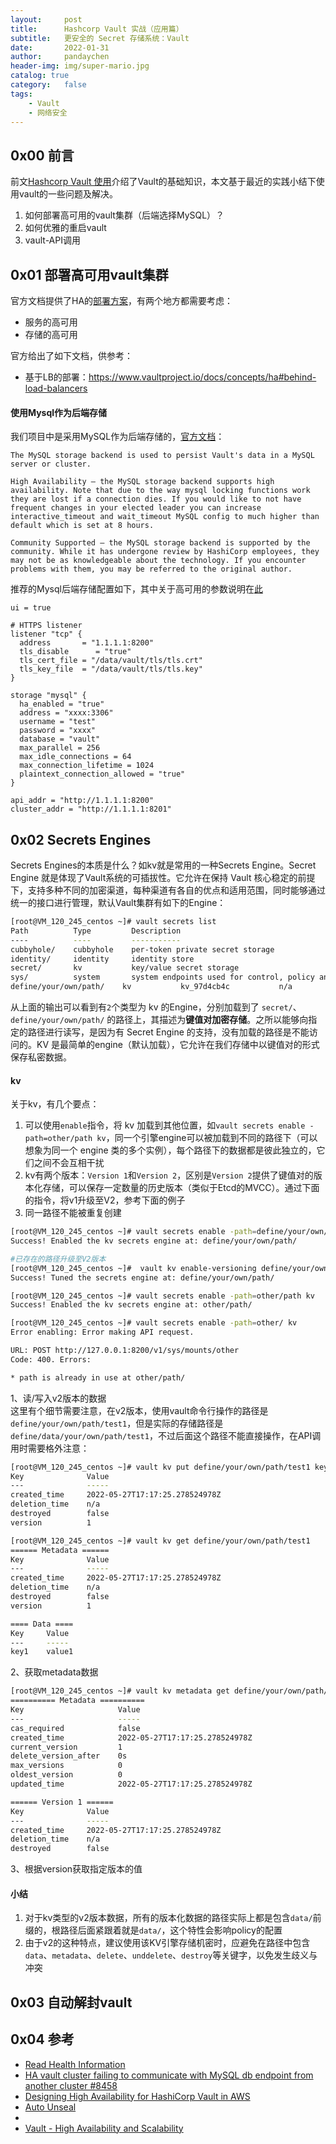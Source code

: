 ```yaml
---
layout:     post
title:      Hashcorp Vault 实战（应用篇）
subtitle:   更安全的 Secret 存储系统：Vault
date:       2022-01-31
author:     pandaychen
header-img: img/super-mario.jpg
catalog: true
category:   false
tags:
    - Vault
    - 网络安全
---
```


## 0x00 前言

前文[Hashcorp Vault 使用](https://pandaychen.github.io/2020/01/03/A-HASHCORP-VAULT-INTRO/)介绍了Vault的基础知识，本文基于最近的实践小结下使用vault的一些问题及解决。

1.  如何部署高可用的vault集群（后端选择MySQL）？
2.  如何优雅的重启vault
3.  vault-API调用


##  0x01    部署高可用vault集群
官方文档提供了HA的[部署方案](https://www.vaultproject.io/docs/concepts/ha)，有两个地方都需要考虑：
-   服务的高可用
-   存储的高可用

官方给出了如下文档，供参考：
-   基于LB的部署：https://www.vaultproject.io/docs/concepts/ha#behind-load-balancers


####   使用Mysql作为后端存储
我们项目中是采用MySQL作为后端存储的，[官方文档](https://www.vaultproject.io/docs/configuration/storage/mysql#mysql-examples)：

```text
The MySQL storage backend is used to persist Vault's data in a MySQL server or cluster.

High Availability – the MySQL storage backend supports high availability. Note that due to the way mysql locking functions work they are lost if a connection dies. If you would like to not have frequent changes in your elected leader you can increase interactive_timeout and wait_timeout MySQL config to much higher than default which is set at 8 hours.

Community Supported – the MySQL storage backend is supported by the community. While it has undergone review by HashiCorp employees, they may not be as knowledgeable about the technology. If you encounter problems with them, you may be referred to the original author.
```

推荐的Mysql后端存储配置如下，其中关于高可用的参数说明在[此](https://www.vaultproject.io/docs/configuration/storage/mysql#mysql-examples)
```text
ui = true

# HTTPS listener
listener "tcp" {
  address       = "1.1.1.1:8200"
  tls_disable      = "true"
  tls_cert_file = "/data/vault/tls/tls.crt"
  tls_key_file  = "/data/vault/tls/tls.key"
}

storage "mysql" {
  ha_enabled = "true"
  address = "xxxx:3306"
  username = "test"
  password = "xxxx"
  database = "vault"
  max_parallel = 256
  max_idle_connections = 64
  max_connection_lifetime = 1024
  plaintext_connection_allowed = "true"
}
 
api_addr = "http://1.1.1.1:8200"
cluster_addr = "http://1.1.1.1:8201"
```

##  0x02    Secrets Engines
Secrets Engines的本质是什么？如kv就是常用的一种Secrets Engine。Secret Engine 就是体现了Vault系统的可插拔性。它允许在保持 Vault 核心稳定的前提下，支持多种不同的加密渠道，每种渠道有各自的优点和适用范围，同时能够通过统一的接口进行管理，默认Vault集群有如下的Engine：

```bash
[root@VM_120_245_centos ~]# vault secrets list
Path          Type         Description
----          ----         -----------
cubbyhole/    cubbyhole    per-token private secret storage
identity/     identity     identity store
secret/       kv           key/value secret storage
sys/          system       system endpoints used for control, policy and debugging
define/your/own/path/    kv           kv_97d4cb4c           n/a
```

从上面的输出可以看到有`2`个类型为 kv 的Engine，分别加载到了 `secret/`、`define/your/own/path/` 的路径上，其描述为**键值对加密存储**。之所以能够向指定的路径进行读写，是因为有 Secret Engine 的支持，没有加载的路径是不能访问的。KV 是最简单的engine（默认加载），它允许在我们存储中以键值对的形式保存私密数据。


####    kv
关于kv，有几个要点：
1.  可以使用`enable`指令，将 kv 加载到其他位置，如`vault secrets enable -path=other/path kv`，同一个引擎engine可以被加载到不同的路径下（可以想象为同一个 engine 类的多个实例），每个路径下的数据都是彼此独立的，它们之间不会互相干扰
2.  kv有两个版本：`Version 1`和`Version 2`，区别是`Version 2`提供了键值对的版本化存储，可以保存一定数量的历史版本（类似于Etcd的MVCC）。通过下面的指令，将v1升级至V2，参考下面的例子
3.  同一路径不能被重复创建


```bash
[root@VM_120_245_centos ~]# vault secrets enable -path=define/your/own/path kv
Success! Enabled the kv secrets engine at: define/your/own/path/

#已存在的路径升级至V2版本
[root@VM_120_245_centos ~]#  vault kv enable-versioning define/your/own/path/ 
Success! Tuned the secrets engine at: define/your/own/path/

[root@VM_120_245_centos ~]# vault secrets enable -path=other/path kv
Success! Enabled the kv secrets engine at: other/path/

[root@VM_120_245_centos ~]# vault secrets enable -path=other/ kv
Error enabling: Error making API request.

URL: POST http://127.0.0.1:8200/v1/sys/mounts/other
Code: 400. Errors:

* path is already in use at other/path/
```

1、读/写入v2版本的数据<br>
这里有个细节需要注意，在v2版本，使用vault命令行操作的路径是`define/your/own/path/test1`，但是实际的存储路径是`define/data/your/own/path/test1`，不过后面这个路径不能直接操作，在API调用时需要格外注意：

```bash
[root@VM_120_245_centos ~]# vault kv put define/your/own/path/test1 key1=value1
Key              Value
---              -----
created_time     2022-05-27T17:17:25.278524978Z
deletion_time    n/a
destroyed        false
version          1

[root@VM_120_245_centos ~]# vault kv get define/your/own/path/test1 
====== Metadata ======
Key              Value
---              -----
created_time     2022-05-27T17:17:25.278524978Z
deletion_time    n/a
destroyed        false
version          1

==== Data ====
Key     Value
---     -----
key1    value1
```

2、获取metadata数据<br>
```bash
[root@VM_120_245_centos ~]# vault kv metadata get define/your/own/path/test1 
========== Metadata ==========
Key                     Value
---                     -----
cas_required            false
created_time            2022-05-27T17:17:25.278524978Z
current_version         1
delete_version_after    0s
max_versions            0
oldest_version          0
updated_time            2022-05-27T17:17:25.278524978Z

====== Version 1 ======
Key              Value
---              -----
created_time     2022-05-27T17:17:25.278524978Z
deletion_time    n/a
destroyed        false
```

3、根据version获取指定版本的值<br>

####    小结
1.  对于kv类型的v2版本数据，所有的版本化数据的路径实际上都是包含`data/`前缀的，根路径后面紧跟着就是`data/`，这个特性会影响policy的配置
2.  由于v2的这种特点，建议使用该KV引擎存储机密时，应避免在路径中包含`data`、`metadata`、`delete`、`unddelete`、`destroy`等关键字，以免发生歧义与冲突


##  0x03    自动解封vault

## 0x04 参考

- [Read Health Information](https://www.vaultproject.io/api-docs/system/health)
- [HA vault cluster failing to communicate with MySQL db endpoint from another cluster #8458](https://github.com/hashicorp/vault/issues/8458)
- [Designing High Availability for HashiCorp Vault in AWS](https://www.ahead.com/resources/designing-high-availability-for-hashicorp-vault-in-aws/)
- [Auto Unseal](https://github.com/hashicorp/vault/blob/main/website/content/docs/concepts/seal.mdx#auto-unseal)
- [](https://groups.google.com/g/vault-tool/c/E9wLwBUkYsM)
- [Vault - High Availability and Scalability](https://blogs.halodoc.io/vault-high-availability-and-scalability-2/)